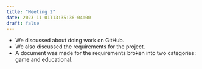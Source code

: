 ```yaml
---
title: "Meeting 2"
date: 2023-11-01T13:35:36-04:00
draft: false
---
```


 * We discussed about doing work on GitHub.  
 * We also discussed the requirements for the project.  
 * A document was made for the requirements broken into two categories: game and educational.  